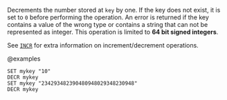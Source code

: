 Decrements the number stored at `key` by one.
If the key does not exist, it is set to `0` before performing the operation.
An error is returned if the key contains a value of the wrong type or contains a
string that can not be represented as integer.
This operation is limited to **64 bit signed integers**.

See [`INCR`](/commands/incr) for extra information on increment/decrement operations.

@examples

```cli
SET mykey "10"
DECR mykey
SET mykey "234293482390480948029348230948"
DECR mykey
```

